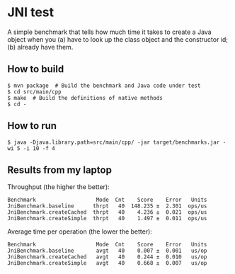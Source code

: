 # JNI test
A simple benchmark that tells how much time it takes to create a Java object
when you (a) have to look up the class object and the constructor id;
(b) already have them.

## How to build
```$bash
$ mvn package  # Build the benchmark and Java code under test
$ cd src/main/cpp
$ make  # Build the definitions of native methods
$ cd -
```

## How to run
```$bash
$ java -Djava.library.path=src/main/cpp/ -jar target/benchmarks.jar -wi 5 -i 10 -f 4
```

## Results from my laptop
Throughput (the higher the better):
```
Benchmark                   Mode  Cnt    Score    Error   Units
JniBenchmark.baseline      thrpt   40  148.235 ±  2.301  ops/us
JniBenchmark.createCached  thrpt   40    4.236 ±  0.021  ops/us
JniBenchmark.createSimple  thrpt   40    1.497 ±  0.011  ops/us
```

Average time per operation (the lower the better):
```
Benchmark                   Mode  Cnt    Score    Error   Units
JniBenchmark.baseline       avgt   40    0.007 ±  0.001   us/op
JniBenchmark.createCached   avgt   40    0.244 ±  0.010   us/op
JniBenchmark.createSimple   avgt   40    0.668 ±  0.007   us/op
```